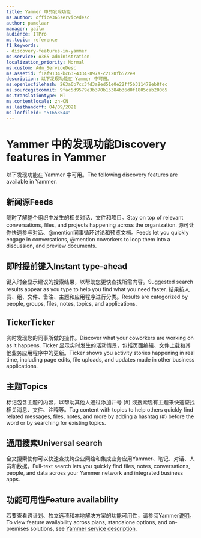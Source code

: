 ```yaml
---
title: Yammer 中的发现功能
ms.author: office365servicedesc
author: pamelaar
manager: gailw
audience: ITPro
ms.topic: reference
f1_keywords:
- discovery-features-in-yammer
ms.service: o365-administration
localization_priority: Normal
ms.custom: Adm_ServiceDesc
ms.assetid: f1af9134-bc63-4334-897a-c2120fb572e9
description: 以下发现功能在 Yammer 中可用。
ms.openlocfilehash: 263a6b7cc3fd3a9ed51e0e22ff5b311478eb8fec
ms.sourcegitcommit: 9fac5d9579e3b370b15384b36d0f1805cab20065
ms.translationtype: MT
ms.contentlocale: zh-CN
ms.lasthandoff: 04/09/2021
ms.locfileid: "51653544"
---
```

# <a name="discovery-features-in-yammer"></a><span data-ttu-id="9bb66-103">Yammer 中的发现功能</span><span class="sxs-lookup"><span data-stu-id="9bb66-103">Discovery features in Yammer</span></span>

<span data-ttu-id="9bb66-104">以下发现功能在 Yammer 中可用。</span><span class="sxs-lookup"><span data-stu-id="9bb66-104">The following discovery features are available in Yammer.</span></span>
  
## <a name="feeds"></a><span data-ttu-id="9bb66-105">新闻源</span><span class="sxs-lookup"><span data-stu-id="9bb66-105">Feeds</span></span>

<span data-ttu-id="9bb66-106">随时了解整个组织中发生的相关对话、文件和项目。</span><span class="sxs-lookup"><span data-stu-id="9bb66-106">Stay on top of relevant conversations, files, and projects happening across the organization.</span></span> <span data-ttu-id="9bb66-107">源可让你快速参与对话、@mention同事循环讨论和预览文档。</span><span class="sxs-lookup"><span data-stu-id="9bb66-107">Feeds let you quickly engage in conversations, @mention coworkers to loop them into a discussion, and preview documents.</span></span>

## <a name="instant-type-ahead"></a><span data-ttu-id="9bb66-108">即时提前键入</span><span class="sxs-lookup"><span data-stu-id="9bb66-108">Instant type-ahead</span></span>

<span data-ttu-id="9bb66-109">键入时会显示建议的搜索结果，以帮助您更快查找所需内容。</span><span class="sxs-lookup"><span data-stu-id="9bb66-109">Suggested search results appear as you type to help you find what you need faster.</span></span> <span data-ttu-id="9bb66-110">结果按人员、组、文件、备注、主题和应用程序进行分类。</span><span class="sxs-lookup"><span data-stu-id="9bb66-110">Results are categorized by people, groups, files, notes, topics, and applications.</span></span>
    
## <a name="ticker"></a><span data-ttu-id="9bb66-111">Ticker</span><span class="sxs-lookup"><span data-stu-id="9bb66-111">Ticker</span></span>

<span data-ttu-id="9bb66-112">实时发现您的同事所做的操作。</span><span class="sxs-lookup"><span data-stu-id="9bb66-112">Discover what your coworkers are working on as it happens.</span></span> <span data-ttu-id="9bb66-113">Ticker 显示实时发生的活动情景，包括页面编辑、文件上载和其他业务应用程序中的更新。</span><span class="sxs-lookup"><span data-stu-id="9bb66-113">Ticker shows you activity stories happening in real time, including page edits, file uploads, and updates made in other business applications.</span></span>
  
## <a name="topics"></a><span data-ttu-id="9bb66-114">主题</span><span class="sxs-lookup"><span data-stu-id="9bb66-114">Topics</span></span>

<span data-ttu-id="9bb66-115">标记包含主题的内容，以帮助其他人通过添加井号 (#) 或搜索现有主题来快速查找相关消息、文件、注释等。</span><span class="sxs-lookup"><span data-stu-id="9bb66-115">Tag content with topics to help others quickly find related messages, files, notes, and more by adding a hashtag (#) before the word or by searching for existing topics.</span></span>
  
## <a name="universal-search"></a><span data-ttu-id="9bb66-116">通用搜索</span><span class="sxs-lookup"><span data-stu-id="9bb66-116">Universal search</span></span>

<span data-ttu-id="9bb66-117">全文搜索使你可以快速查找跨企业网络和集成业务应用Yammer、笔记、对话、人员和数据。</span><span class="sxs-lookup"><span data-stu-id="9bb66-117">Full-text search lets you quickly find files, notes, conversations, people, and data across your Yammer network and integrated business apps.</span></span>
  
## <a name="feature-availability"></a><span data-ttu-id="9bb66-118">功能可用性</span><span class="sxs-lookup"><span data-stu-id="9bb66-118">Feature availability</span></span>

<span data-ttu-id="9bb66-119">若要查看跨计划、独立选项和本地解决方案的功能可用性，请参阅Yammer[说明](yammer-service-description.md)。</span><span class="sxs-lookup"><span data-stu-id="9bb66-119">To view feature availability across plans, standalone options, and on-premises solutions, see [Yammer service description](yammer-service-description.md).</span></span>
  
  
